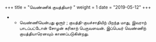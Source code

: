 ﻿+++
title = "வெண்ணிக் குயத்தியார்  "
weight = 1
date = "2019-05-12"
+++


- -  வெண்ணியென்பது ஓரூர் ; குயத்தி-குயச்சாதியிற் பிறந்த மாது, இவராற் பாடப்பட்டோன் சோழன் கரிகாற் பெருவளவன். இப்பெயர் வெண்ணிற் குயத்தியாரெனவும் காணப்படுகின்றது. 
